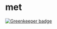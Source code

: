 # met

[![Greenkeeper badge](https://badges.greenkeeper.io/myenchantedtrader/met.svg)](https://greenkeeper.io/)